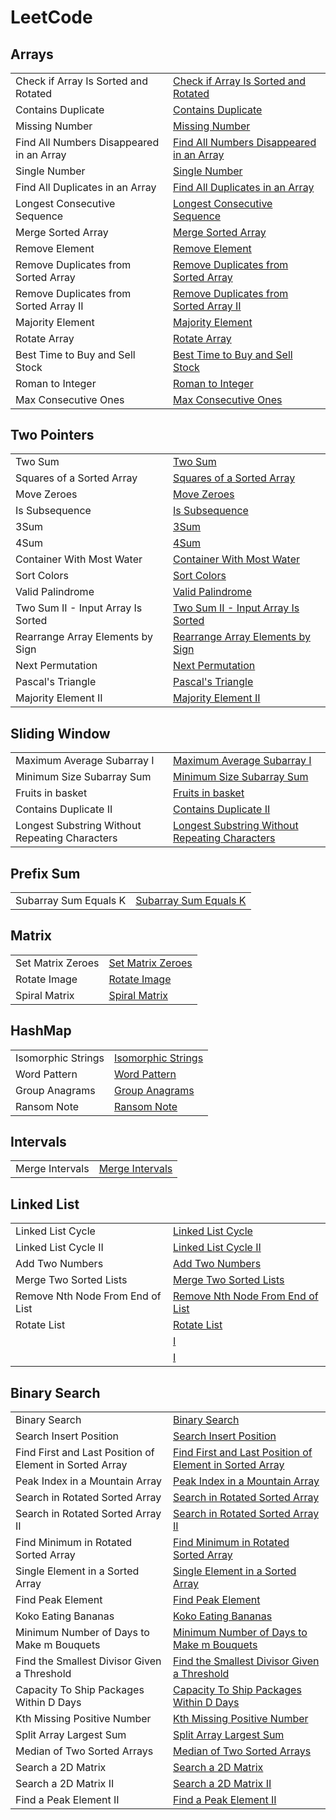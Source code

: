 # LeetCode

<h2>Arrays</h2>

<table>
 <tr>
    <td> Check if Array Is Sorted and Rotated </td>
    <td> <a href="https://github.com/Shivan-Mathur/LeetCode/tree/main/1752-check-if-array-is-sorted-and-rotated"> Check if Array Is Sorted and Rotated </a></td>
  </tr>
 <tr>
    <td>Contains Duplicate</td>
    <td> <a href="https://github.com/Shivan-Mathur/LeetCode/tree/main/0217-contains-duplicate"> Contains Duplicate </a></td>
  </tr>

   <tr>
    <td>Missing Number</td>
    <td> <a href="https://github.com/Shivan-Mathur/LeetCode/tree/main/0268-missing-number"> Missing Number </a></td>
  </tr>

   <tr>
    <td>Find All Numbers Disappeared in an Array</td>
    <td> <a href="https://github.com/Shivan-Mathur/LeetCode/tree/main/0448-find-all-numbers-disappeared-in-an-array"> Find All Numbers Disappeared in an Array </a></td>
  </tr>

   <tr>
    <td>Single Number</td>
    <td> <a href="https://github.com/Shivan-Mathur/LeetCode/tree/main/0136-single-number"> Single Number </a></td>
  </tr>

   <tr>
    <td> Find All Duplicates in an Array </td>
    <td> <a href="https://github.com/Shivan-Mathur/LeetCode/tree/main/0442-find-all-duplicates-in-an-array"> Find All Duplicates in an Array </a></td>
  </tr>

  <tr>
    <td> Longest Consecutive Sequence </td>
    <td> <a href="https://github.com/Shivan-Mathur/LeetCode/tree/main/0128-longest-consecutive-sequence"> Longest Consecutive Sequence </a></td>
  </tr>

  <tr>
    <td> Merge Sorted Array </td>
    <td> <a href="https://github.com/Shivan-Mathur/LeetCode/tree/main/0088-merge-sorted-array"> Merge Sorted Array </a></td>
  </tr>

  <tr>
    <td> Remove Element </td>
    <td> <a href="https://github.com/Shivan-Mathur/LeetCode/tree/main/0027-remove-element"> Remove Element </a></td>
  </tr>

  <tr>
    <td> Remove Duplicates from Sorted Array </td>
    <td> <a href="https://github.com/Shivan-Mathur/LeetCode/tree/main/0026-remove-duplicates-from-sorted-array"> Remove Duplicates from Sorted Array </a></td>
  </tr>

  <tr>
    <td> Remove Duplicates from Sorted Array II </td>
    <td> <a href="https://github.com/Shivan-Mathur/LeetCode/tree/main/0080-remove-duplicates-from-sorted-array-ii"> Remove Duplicates from Sorted Array II </a></td>
  </tr>

  <tr>
    <td> Majority Element </td>
    <td> <a href="https://github.com/Shivan-Mathur/LeetCode/tree/main/0169-majority-element"> Majority Element </a></td>
  </tr>

  <tr>
    <td> Rotate Array </td>
    <td> <a href="https://github.com/Shivan-Mathur/LeetCode/tree/main/0189-rotate-array"> Rotate Array </a></td>
  </tr>

  <tr>
    <td> Best Time to Buy and Sell Stock </td>
    <td> <a href="https://github.com/Shivan-Mathur/LeetCode/tree/main/0121-best-time-to-buy-and-sell-stock"> Best Time to Buy and Sell Stock </a></td>
  </tr>

  <tr>
    <td> Roman to Integer </td>
    <td> <a href="https://github.com/Shivan-Mathur/LeetCode/tree/main/0013-roman-to-integer"> Roman to Integer </a></td>
  </tr>

  <tr>
    <td> Max Consecutive Ones </td>
    <td> <a href="https://github.com/Shivan-Mathur/LeetCode/tree/main/0485-max-consecutive-ones"> Max Consecutive Ones </a></td>
  </tr>
 <tr>

  </table>













<h2>Two Pointers</h2>

<table>
  <tr>
    <td> Two Sum </td>
    <td> <a href="https://github.com/Shivan-Mathur/LeetCode/tree/main/0001-two-sum"> Two Sum </a></td>
  </tr>

  <tr>
    <td> Squares of a Sorted Array </td>
    <td> <a href="https://github.com/Shivan-Mathur/LeetCode/tree/main/0977-squares-of-a-sorted-array"> Squares of a Sorted Array </a></td>
  </tr>

  <tr>
    <td> Move Zeroes </td>
    <td> <a href="https://github.com/Shivan-Mathur/LeetCode/tree/main/0283-move-zeroes"> Move Zeroes </a></td>
  </tr>  

  <tr>
    <td> Is Subsequence </td>
    <td> <a href="https://github.com/Shivan-Mathur/LeetCode/tree/main/0392-is-subsequence"> Is Subsequence </a></td>
  </tr>

  <tr>
    <td> 3Sum </td>
    <td> <a href="https://github.com/Shivan-Mathur/LeetCode/tree/main/0015-3sum"> 3Sum </a></td>
  </tr>

  <tr>
    <td> 4Sum </td>
    <td> <a href="https://github.com/Shivan-Mathur/LeetCode/tree/main/0018-4sum"> 4Sum </a></td>
  </tr>

  <tr>
    <td> Container With Most Water </td>
    <td> <a href="https://github.com/Shivan-Mathur/LeetCode/tree/main/0011-container-with-most-water"> Container With Most Water </a></td>
  </tr>

  <tr>
    <td> Sort Colors </td>
    <td> <a href="https://github.com/Shivan-Mathur/LeetCode/tree/main/0075-sort-colors"> Sort Colors </a></td>
  </tr>

  <tr>
    <td> Valid Palindrome </td>
    <td> <a href="https://github.com/Shivan-Mathur/LeetCode/tree/main/0125-valid-palindrome"> Valid Palindrome </a></td>
  </tr>

  <tr>
    <td> Two Sum II - Input Array Is Sorted </td>
    <td> <a href="https://github.com/Shivan-Mathur/LeetCode/tree/main/0167-two-sum-ii-input-array-is-sorted"> Two Sum II - Input Array Is Sorted </a></td>
  </tr>

  <tr>
    <td> Rearrange Array Elements by Sign </td>
    <td> <a href="https://github.com/Shivan-Mathur/LeetCode/tree/main/2149-rearrange-array-elements-by-sign"> Rearrange Array Elements by Sign </a></td>
  </tr>

  <tr>
    <td> Next Permutation </td>
    <td> <a href="https://github.com/Shivan-Mathur/LeetCode/tree/main/0031-next-permutation"> Next Permutation </a></td>
  </tr>

  <tr>
    <td> Pascal's Triangle </td>
    <td> <a href="https://github.com/Shivan-Mathur/LeetCode/tree/main/0118-pascals-triangle"> Pascal's Triangle </a></td>
  </tr>

  <tr>
    <td> Majority Element II </td>
    <td> <a href="https://github.com/Shivan-Mathur/LeetCode/tree/main/0229-majority-element-ii"> Majority Element II </a></td>
  </tr>
 
</table>













<h2>Sliding Window</h2>

<table>
  <tr>
    <td >Maximum Average Subarray I</td>
    <td> <a href="https://github.com/Shivan-Mathur/LeetCode/blob/main/0643-maximum-average-subarray-i"> Maximum Average Subarray I</a></td>
  </tr>
    <tr>
    <td > Minimum Size Subarray Sum </td>
    <td> <a href="https://github.com/Shivan-Mathur/LeetCode/blob/main/0209-minimum-size-subarray-sum"> Minimum Size Subarray Sum </a></td>
  </tr>
   <tr>
    <td > Fruits in basket </td>
    <td> <a href="https://github.com/Shivan-Mathur/LeetCode/blob/main/0904-fruit-into-baskets"> Fruits in basket</a></td>
  </tr>
 <tr>
    <td>Contains Duplicate II</td>
    <td> <a href="https://github.com/Shivan-Mathur/LeetCode/blob/main/0219-contains-duplicate-ii/0219-contains-duplicate-ii.java"> Contains Duplicate II </a></td>
  </tr>
   <tr>
    <td >Longest Substring Without Repeating Characters</td>
    <td> <a href="https://github.com/Shivan-Mathur/LeetCode/blob/main/0003-longest-substring-without-repeating-characters"> Longest Substring Without Repeating Characters </a></td>
  </tr>
</table>






<h2> Prefix Sum </h2>

<table>
  <tr>
    <td> Subarray Sum Equals K </td>
    <td> <a href="https://github.com/Shivan-Mathur/LeetCode/tree/main/0560-subarray-sum-equals-k"> Subarray Sum Equals K </a></td>
  </tr>
</table>














<h2>Matrix</h2>

<table>
  <tr>
    <td> Set Matrix Zeroes </td>
    <td> <a href="https://github.com/Shivan-Mathur/LeetCode/tree/main/0073-set-matrix-zeroes"> Set Matrix Zeroes </a></td>
  </tr>

  <tr>
    <td> Rotate Image </td>
    <td> <a href="https://github.com/Shivan-Mathur/LeetCode/tree/main/0048-rotate-image"> Rotate Image </a></td>
  </tr>

  <tr>
    <td> Spiral Matrix </td>
    <td> <a href="https://github.com/Shivan-Mathur/LeetCode/tree/main/0054-spiral-matrix"> Spiral Matrix </a></td>
  </tr>
  
</table>
















<h2> HashMap </h2>

<table>
 <tr>
    <td> Isomorphic Strings </td>
    <td> <a href="https://github.com/Shivan-Mathur/LeetCode/tree/main/0205-isomorphic-strings"> Isomorphic Strings </a></td>
  </tr>

  <tr>
    <td> Word Pattern </td>
    <td> <a href="https://github.com/Shivan-Mathur/LeetCode/tree/main/0290-word-pattern"> Word Pattern </a></td>
  </tr>

  <tr>
    <td> Group Anagrams </td>
    <td> <a href="https://github.com/Shivan-Mathur/LeetCode/tree/main/0049-group-anagrams"> Group Anagrams </a></td>
  </tr>

  <tr>
    <td> Ransom Note </td>
    <td> <a href="https://github.com/Shivan-Mathur/LeetCode/tree/main/0383-ransom-note"> Ransom Note </a></td>
  </tr>
</table>














<h2> Intervals </h2>

<table>
 <tr>
    <td> Merge Intervals </td>
    <td> <a href="https://github.com/Shivan-Mathur/LeetCode/tree/main/0056-merge-intervals"> Merge Intervals </a></td>
  </tr>
</table>













<h2>Linked List </h2>

<table>
 <tr>
    <td> Linked List Cycle </td>
    <td> <a href="https://github.com/Shivan-Mathur/LeetCode/tree/main/0141-linked-list-cycle"> Linked List Cycle </a></td>
  </tr>

 <tr>
    <td> Linked List Cycle II </td>
    <td> <a href="https://github.com/Shivan-Mathur/LeetCode/tree/main/0142-linked-list-cycle-ii"> Linked List Cycle II </a></td>
  </tr>

  <tr>
    <td> Add Two Numbers </td>
    <td> <a href="https://github.com/Shivan-Mathur/LeetCode/tree/main/0002-add-two-numbers"> Add Two Numbers </a></td>
  </tr>

  <tr>
    <td> Merge Two Sorted Lists </td>
    <td> <a href="https://github.com/Shivan-Mathur/LeetCode/tree/main/0021-merge-two-sorted-lists"> Merge Two Sorted Lists </a></td>
  </tr>

  <tr>
    <td> Remove Nth Node From End of List </td>
    <td> <a href="https://github.com/Shivan-Mathur/LeetCode/tree/main/0019-remove-nth-node-from-end-of-list"> Remove Nth Node From End of List </a></td>
  </tr>

  <tr>
    <td> Rotate List </td>
    <td> <a href="https://github.com/Shivan-Mathur/LeetCode/tree/main/0061-rotate-list"> Rotate List </a></td>
  </tr>

  <tr>
    <td>  </td>
    <td> <a href=""> I </a></td>
  </tr>

  <tr>
    <td>  </td>
    <td> <a href=""> I </a></td>
  </tr>
  
</table>







<h2>Binary Search </h2>
<table>
 <tr>
    <td> Binary Search </td>
    <td> <a href="https://github.com/Shivan-Mathur/LeetCode/tree/main/0704-binary-search"> Binary Search </a></td>
  </tr>

 <tr>
    <td> Search Insert Position </td>
    <td> <a href="https://github.com/Shivan-Mathur/LeetCode/tree/main/0035-search-insert-position"> Search Insert Position </a></td>
  </tr>

  <tr>
    <td> Find First and Last Position of Element in Sorted Array </td>
    <td> <a href="https://github.com/Shivan-Mathur/LeetCode/tree/main/0034-find-first-and-last-position-of-element-in-sorted-array"> Find First and Last Position of Element in Sorted Array </a></td>
  </tr>

  <tr>
    <td> Peak Index in a Mountain Array </td>
    <td> <a href="https://github.com/Shivan-Mathur/LeetCode/tree/main/0852-peak-index-in-a-mountain-array"> Peak Index in a Mountain Array </a></td>
  </tr>
  
  <tr>
    <td> Search in Rotated Sorted Array </td>
    <td> <a href="https://github.com/Shivan-Mathur/LeetCode/tree/main/0033-search-in-rotated-sorted-array"> Search in Rotated Sorted Array </a></td>
  </tr>

  <tr>
    <td> Search in Rotated Sorted Array II </td>
    <td> <a href="https://github.com/Shivan-Mathur/LeetCode/tree/main/0081-search-in-rotated-sorted-array-ii"> Search in Rotated Sorted Array II </a></td>
  </tr>

  <tr>
    <td> Find Minimum in Rotated Sorted Array </td>
    <td> <a href="https://github.com/Shivan-Mathur/LeetCode/tree/main/0153-find-minimum-in-rotated-sorted-array"> Find Minimum in Rotated Sorted Array </a></td>
  </tr>
  <tr>
    <td> Single Element in a Sorted Array </td>
    <td> <a href="https://github.com/Shivan-Mathur/LeetCode/tree/main/0540-single-element-in-a-sorted-array"> Single Element in a Sorted Array </a></td>
  </tr>

  <tr>
    <td> Find Peak Element </td>
    <td> <a href="https://github.com/Shivan-Mathur/LeetCode/tree/main/0162-find-peak-element"> Find Peak Element </a></td>
  </tr>

  <tr>
    <td> Koko Eating Bananas </td>
    <td> <a href="https://github.com/Shivan-Mathur/LeetCode/tree/main/0875-koko-eating-bananas"> Koko Eating Bananas </a></td>
  </tr>

  <tr>
    <td> Minimum Number of Days to Make m Bouquets </td>
    <td> <a href="https://github.com/Shivan-Mathur/LeetCode/tree/main/1482-minimum-number-of-days-to-make-m-bouquets"> Minimum Number of Days to Make m Bouquets </a></td>
  </tr>

  <tr>
    <td> Find the Smallest Divisor Given a Threshold </td>
    <td> <a href="https://github.com/Shivan-Mathur/LeetCode/tree/main/1283-find-the-smallest-divisor-given-a-threshold"> Find the Smallest Divisor Given a Threshold </a></td>
  </tr>

  <tr>
    <td> Capacity To Ship Packages Within D Days </td>
    <td> <a href="https://github.com/Shivan-Mathur/LeetCode/tree/main/1011-capacity-to-ship-packages-within-d-days"> Capacity To Ship Packages Within D Days </a></td>
  </tr>

  <tr>
    <td> Kth Missing Positive Number </td>
    <td> <a href="https://github.com/Shivan-Mathur/LeetCode/tree/main/1539-kth-missing-positive-number"> Kth Missing Positive Number </a></td>
  </tr>

  <tr>
    <td> Split Array Largest Sum </td>
    <td> <a href="https://github.com/Shivan-Mathur/LeetCode/tree/main/0410-split-array-largest-sum"> Split Array Largest Sum </a></td>
  </tr>

  <tr>
    <td> Median of Two Sorted Arrays </td>
    <td> <a href="https://github.com/Shivan-Mathur/LeetCode/tree/main/0004-median-of-two-sorted-arrays"> Median of Two Sorted Arrays </a></td>
  </tr>

  <tr>
    <td> Search a 2D Matrix </td>
    <td> <a href="https://github.com/Shivan-Mathur/LeetCode/tree/main/0074-search-a-2d-matrix"> Search a 2D Matrix </a></td>
  </tr>

  <tr>
    <td> Search a 2D Matrix II </td>
    <td> <a href="https://github.com/Shivan-Mathur/LeetCode/tree/main/0240-search-a-2d-matrix-ii"> Search a 2D Matrix II </a></td>
  </tr>

  <tr>
    <td> Find a Peak Element II </td>
    <td> <a href="https://github.com/Shivan-Mathur/LeetCode/tree/main/1901-find-a-peak-element-ii"> Find a Peak Element II </a></td>
  </tr>

</table>
